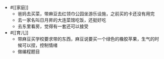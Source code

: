 - #[[家庭]]
    - 爸妈去买菜，带麻豆去红领巾公园坐游乐设施，之前买的卡还没有用完
    - 去一家名叫日月昇的大连菜馆吃饭，还挺好吃
    - 去东里看房，觉得有一套还可以接受
- #[[育儿]]
    - 带麻豆买学校要求带的东西，麻豆说要买一个绿色的橡胶苹果，生气的时候可以捏，控制情绪
    - 做编程题目
